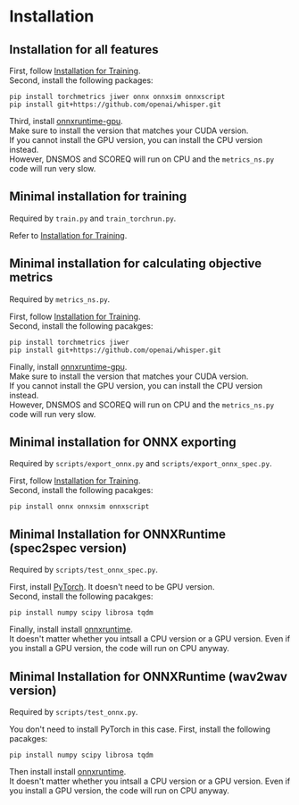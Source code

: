 # Installation

## Installation for all features
First, follow [Installation for Training](training.md).  
Second, install the following packages:
<pre><code>pip install torchmetrics jiwer onnx onnxsim onnxscript
pip install git+https://github.com/openai/whisper.git</code></pre>
Third, install [onnxruntime-gpu](https://onnxruntime.ai/docs/install/#python-installs).  
Make sure to install the version that matches your CUDA version.  
If you cannot install the GPU version, you can install the CPU version instead.  
However, DNSMOS and SCOREQ will run on CPU and the `metrics_ns.py` code will run very slow.

## Minimal installation for training
Required by `train.py` and `train_torchrun.py`.  

Refer to [Installation for Training](training.md).

## Minimal installation for calculating objective metrics
Required by `metrics_ns.py`.  

First, follow [Installation for Training](training.md).  
Second, install the following pacakges:
<pre><code>pip install torchmetrics jiwer
pip install git+https://github.com/openai/whisper.git</code></pre>
Finally, install [onnxruntime-gpu](https://onnxruntime.ai/docs/install/#python-installs).  
Make sure to install the version that matches your CUDA version.  
If you cannot install the GPU version, you can install the CPU version instead.  
However, DNSMOS and SCOREQ will run on CPU and the `metrics_ns.py` code will run very slow.

## Minimal installation for ONNX exporting
Required by `scripts/export_onnx.py` and `scripts/export_onnx_spec.py`.  

First, follow [Installation for Training](training.md).  
Second, install the following pacakges:
<pre><code>pip install onnx onnxsim onnxscript</code></pre>

## Minimal Installation for ONNXRuntime (spec2spec version)
Required by `scripts/test_onnx_spec.py`.  

First, install [PyTorch](https://pytorch.org/get-started/locally/). It doesn't need to be GPU version.  
Second, install the following pacakges:
<pre><code>pip install numpy scipy librosa tqdm</code></pre>
Finally, install install [onnxruntime](https://onnxruntime.ai/docs/install/#python-installs).  
It doesn't matter whether you intsall a CPU version or a GPU version. Even if you install a GPU version, the code will run on CPU anyway.

## Minimal Installation for ONNXRuntime (wav2wav version)
Required by `scripts/test_onnx.py`.  

You don't need to install PyTorch in this case.
First, install the following pacakges:
<pre><code>pip install numpy scipy librosa tqdm</code></pre>
Then install install [onnxruntime](https://onnxruntime.ai/docs/install/#python-installs).  
It doesn't matter whether you intsall a CPU version or a GPU version. Even if you install a GPU version, the code will run on CPU anyway.